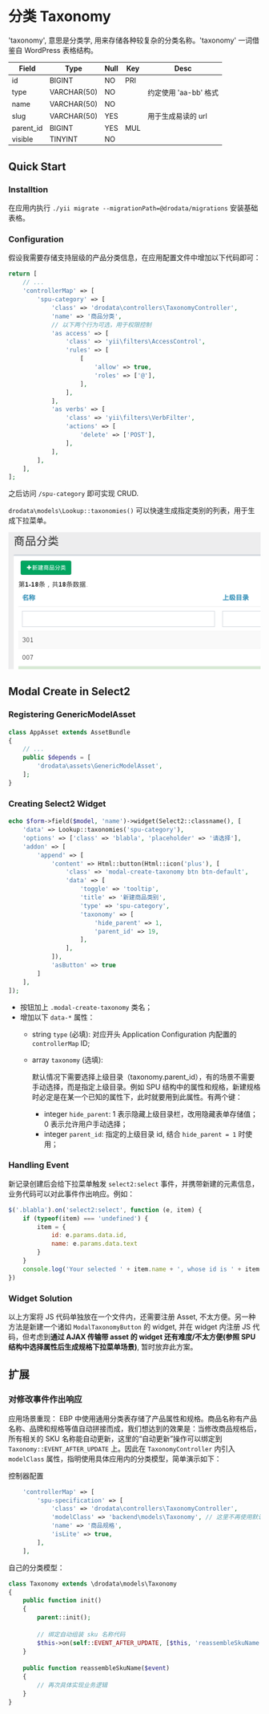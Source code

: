 # 分类 Taxonomy

'taxonomy', 意思是分类学, 用来存储各种较复杂的分类名称。'taxonomy' 一词借鉴自 WordPress 表格结构。

Field | Type | Null | Key | Desc
------|------|------|-----|-----
id | BIGINT | NO | PRI |
type | VARCHAR(50) | NO | | 约定使用 'aa-bb' 格式
name | VARCHAR(50) | NO | |
slug | VARCHAR(50) | YES | | 用于生成易读的 url 
parent_id | BIGINT | YES | MUL |
visible | TINYINT | NO | |

## Quick Start

### Installtion

在应用内执行 `./yii migrate --migrationPath=@drodata/migrations` 安装基础表格。

### Configuration

假设我需要存储支持层级的产品分类信息，在应用配置文件中增加以下代码即可：

```php
return [
    // ...
    'controllerMap' => [
        'spu-category' => [
            'class' => 'drodata\controllers\TaxonomyController',
            'name' => '商品分类',
            // 以下两个行为可选，用于权限控制
            'as access' => [
                'class' => 'yii\filters\AccessControl',
                'rules' => [
                    [
                        'allow' => true,
                        'roles' => ['@'],
                    ],
                ],
            ],
            'as verbs' => [
                'class' => 'yii\filters\VerbFilter',
                'actions' => [
                    'delete' => ['POST'],
                ],
            ],
        ],
    ],
];
```
之后访问 `/spu-category` 即可实现 CRUD.

`drodata\models\Lookup::taxonomies()` 可以快速生成指定类别的列表，用于生成下拉菜单。

![](images/taxonomy-index.png)

## Modal Create in Select2

### Registering GenericModelAsset

```php
class AppAsset extends AssetBundle
{
    // ...
    public $depends = [
        'drodata\assets\GenericModelAsset',
    ];
}
```
### Creating Select2 Widget

```php
echo $form->field($model, 'name')->widget(Select2::classname(), [
    'data' => Lookup::taxonomies('spu-category'),
    'options' => ['class' => 'blabla', 'placeholder' => '请选择'],
    'addon' => [
        'append' => [
            'content' => Html::button(Html::icon('plus'), [
                'class' => 'modal-create-taxonomy btn btn-default', 
                'data' => [
                    'toggle' => 'tooltip',
                    'title' => '新建商品类别', 
                    'type' => 'spu-category',
                    'taxonomy' => [
                        'hide_parent' => 1,
                        'parent_id' => 19,
                    ],
                ],
            ]),
            'asButton' => true
        ]
    ],
]);
```

- 按钮加上 `.modal-create-taxonomy` 类名；
- 增加以下 `data-*` 属性：
    - string `type` (必填): 对应开头 Application Configuration 内配置的 `controllerMap` ID;
    - array `taxonomy` (选填): 
      
      默认情况下需要选择上级目录（taxonomy.parent_id），有的场景不需要手动选择，而是指定上级目录。例如 SPU 结构中的属性和规格，新建规格时必定是在某一个已知的属性下，此时就要用到此属性。有两个键：
        - integer `hide_parent`: 1 表示隐藏上级目录栏，改用隐藏表单存储值；0 表示允许用户手动选择；
        - integer `parent_id`: 指定的上级目录 id, 结合 `hide_parent = 1` 时使用；

### Handling Event

新记录创建后会给下拉菜单触发 `select2:select` 事件，并携带新建的元素信息，业务代码可以对此事件作出响应。例如：

```js
$('.blabla').on('select2:select', function (e, item) {
    if (typeof(item) === 'undefined') {
        item = {
            id: e.params.data.id,
            name: e.params.data.text
        }
    }
    console.log('Your selected ' + item.name + ', whose id is ' + item.id);
})
```
### Widget Solution

以上方案将 JS 代码单独放在一个文件内，还需要注册 Asset, 不太方便。另一种方法是新建一个诸如 `ModalTaxonomyButton` 的 widget, 并在 widget 内注册 JS 代码，但考虑到**通过 AJAX 传输带 asset 的 widget 还有难度/不太方便(参照 SPU 结构中选择属性后生成规格下拉菜单场景)**, 暂时放弃此方案。

## 扩展

### 对修改事件作出响应

应用场景重现： EBP 中使用通用分类表存储了产品属性和规格。商品名称有产品名称、品牌和规格等值自动拼接而成，我们想达到的效果是：当修改商品规格后，所有相关的 SKU 名称能自动更新，这里的“自动更新”操作可以绑定到 `Taxonomy::EVENT_AFTER_UPDATE` 上。因此在 `TaxonomyController` 内引入 `modelClass` 属性，指明使用具体应用内的分类模型，简单演示如下：

控制器配置

```php
    'controllerMap' => [
        'spu-specification' => [
            'class' => 'drodata\controllers\TaxonomyController',
            'modelClass' => 'backend\models\Taxonomy', // 这里不再使用默认的分类模型
            'name' => '商品规格',
            'isLite' => true,
        ],
    ],
```

自己的分类模型：

```php
class Taxonomy extends \drodata\models\Taxonomy
{
    public function init()
    {
        parent::init();

        // 绑定自动组装 sku 名称代码
        $this->on(self::EVENT_AFTER_UPDATE, [$this, 'reassembleSkuName']);
    }

    public function reassembleSkuName($event)
    {
        // 再次具体实现业务逻辑
    }
}
```
